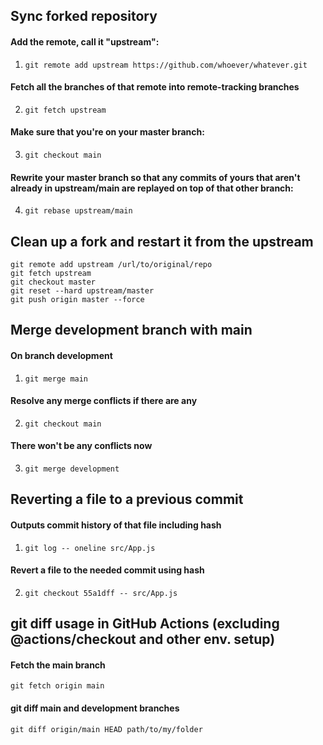 ## Sync forked repository

#### Add the remote, call it "upstream":
1. `git remote add upstream https://github.com/whoever/whatever.git`

#### Fetch all the branches of that remote into remote-tracking branches
2. `git fetch upstream`

#### Make sure that you're on your master branch:
3. `git checkout main`

#### Rewrite your master branch so that any commits of yours that aren't already in upstream/main are replayed on top of that other branch:
4. `git rebase upstream/main`

## Clean up a fork and restart it from the upstream
```
git remote add upstream /url/to/original/repo
git fetch upstream
git checkout master
git reset --hard upstream/master  
git push origin master --force
```

## Merge development branch with main

#### On branch development
1. `git merge main`

#### Resolve any merge conflicts if there are any
2. `git checkout main`

#### There won't be any conflicts now
3. `git merge development`

## Reverting a file to a previous commit

#### Outputs commit history of that file including hash
1. `git log -- oneline src/App.js`

#### Revert a file to the needed commit using hash
2. `git checkout 55a1dff -- src/App.js`

## git diff usage in GitHub Actions (excluding @actions/checkout and other env. setup)

#### Fetch the main branch
`git fetch origin main`

#### git diff main and development branches
`git diff origin/main HEAD path/to/my/folder`
